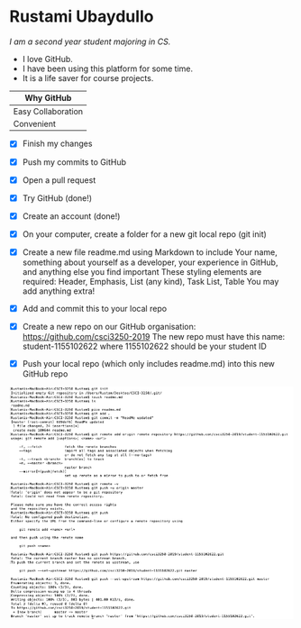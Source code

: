 # Rustami Ubaydullo

_I am a second year student majoring in CS._

* I love GitHub.
* I have been using this platform for some time.
* It is a life saver for course projects.

| Why GitHub          |
| ------------------- |
| Easy Collaboration  |
| Convenient          |

- [x] Finish my changes
- [x] Push my commits to GitHub
- [x] Open a pull request
- [x] Try GitHub (done!)
- [x]  Create an account (done!)
- [x]  On your computer, create a folder for a new git local repo (git init)
- [x]  Create a new file readme.md using Markdown to include Your name, something about yourself as a developer, your experience in GitHub, and anything else you find important These styling elements are required: Header, Emphasis, List (any kind), Task List, Table You may add anything extra!
- [x]  Add and commit this to your local repo
- [x] Create a new repo on our GitHub organisation: https://github.com/csci3250-2019 The new repo must have this name: student-1155102622 where 1155102622 should be your student ID
- [x] Push your local repo (which only includes readme.md) into this new GitHub repo


![alt text][logo]

[logo]: https://github.com/csci3250-2019/student-1155102622/blob/master/Screenshot%202019-04-09%20at%202.21.50%20PM.png "Screenshot"
